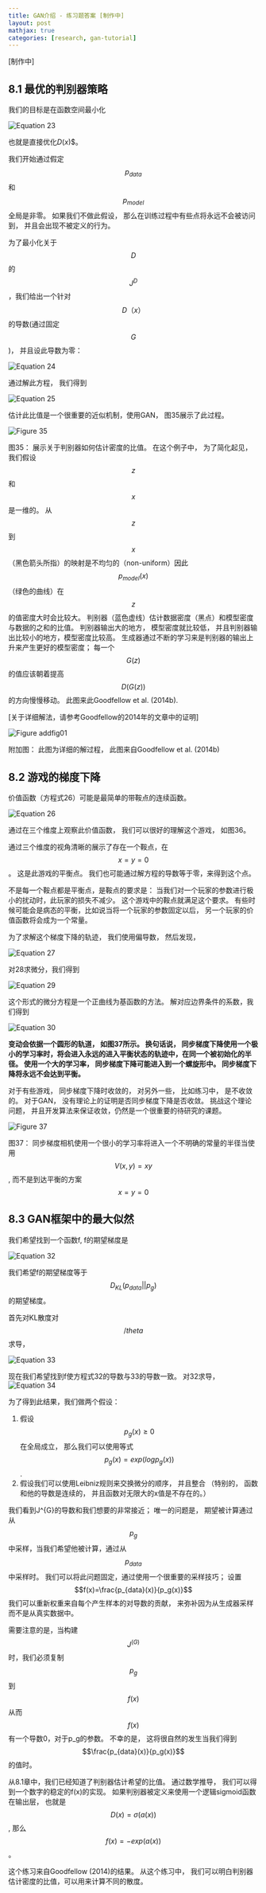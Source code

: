 ```yaml
---
title: GAN介绍 - 练习题答案 [制作中]
layout: post
mathjax: true
categories: [research, gan-tutorial]
---
```


[制作中]

## 8.1 最优的判别器策略

我们的目标是在函数空间最小化

![Equation 23](/images/201705/10/eq23.jpg)

也就是直接优化$D(x)$$。

我们开始通过假定$$p_{data}$$和$$p_{model}$$全局是非零。 如果我们不做此假设， 那么在训练过程中有些点将永远不会被访问到， 并且会出现不被定义的行为。

为了最小化关于$$D$$的$$J^{D}$$，我们给出一个针对$$D（x）$$的导数(通过固定$$G$$)， 并且设此导数为零：

![Equation 24](/images/201705/10/eq24.jpg)

通过解此方程， 我们得到

![Equation 25](/images/201705/10/eq25.jpg)

估计此比值是一个很重要的近似机制，使用GAN， 图35展示了此过程。

![Figure 35](/images/201705/10/fig35.jpg)

图35： 展示关于判别器如何估计密度的比值。 在这个例子中， 为了简化起见， 我们假设$$z$$和$$x$$是一维的。
从$$z$$到$$x$$（黑色箭头所指）的映射是不均匀的（non-uniform）因此$$p_{model}(x)$$（绿色的曲线）在$$z$$的值密度大时会比较大。
判别器（蓝色虚线）估计数据密度（黑点）和模型密度与数据的之和的比值。
判别器输出大的地方， 模型密度就比较低， 并且判别器输出比较小的地方，模型密度比较高。
生成器通过不断的学习来是判别器的输出上升来产生更好的模型密度； 每一个$$G(z)$$的值应该朝着提高$$D(G(z))$$的方向慢慢移动。
此图来此Goodfellow et al. (2014b).

[关于详细解法，请参考Goodfellow的2014年的文章中的证明]

![Figure addfig01](/images/201705/10/addfig01.jpg)

附加图： 此图为详细的解过程， 此图来自Goodfellow et al. (2014b)

## 8.2 游戏的梯度下降

价值函数（方程式26）可能是最简单的带鞍点的连续函数。

![Equation 26](/images/201705/10/eq23.jpg)

通过在三个维度上观察此价值函数， 我们可以很好的理解这个游戏， 如图36。

通过三个维度的视角清晰的展示了存在一个鞍点，在$$x=y=0$$。
这是此游戏的平衡点。 
我们也可能通过解方程的导数等于零，来得到这个点。

不是每一个鞍点都是平衡点，是鞍点的要求是： 当我们对一个玩家的参数进行极小的扰动时，此玩家的损失不减少。
这个游戏中的鞍点就满足这个要求。
有些时候可能会是病态的平衡，比如说当将一个玩家的参数固定以后， 另一个玩家的价值函数将会成为一个常量。

为了求解这个梯度下降的轨迹， 我们使用偏导数， 然后发现，

![Equation 27](/images/201705/10/eq27.jpg)

对28求微分，我们得到

![Equation 29](/images/201705/10/eq29.jpg)

这个形式的微分方程是一个正曲线为基函数的方法。 解对应边界条件的系数，我们得到

![Equation 30](/images/201705/10/eq30.jpg)

**变动会依据一个圆形的轨道， 如图37所示。 换句话说， 同步梯度下降使用一个极小的学习率时，将会进入永远的进入平衡状态的轨迹中，在同一个被初始化的半径。 使用一个大的学习率， 同步梯度下降可能进入到一个螺旋形中。 同步梯度下降将永远不会达到平衡。**

对于有些游戏， 同步梯度下降时收敛的， 对另外一些， 比如练习中， 是不收敛的。
对于GAN， 没有理论上的证明是否同步梯度下降是否收敛。
挑战这个理论问题， 并且开发算法来保证收敛，仍然是一个很重要的待研究的课题。

![Figure 37](/images/201705/10/fig37.jpg)

图37： 同步梯度相机使用一个很小的学习率将进入一个不明确的常量的半径当使用$$V(x,y)=xy$$, 而不是到达平衡的方案$$x=y=0$$

## 8.3 GAN框架中的最大似然

我们希望找到一个函数f, f的期望梯度是

![Equation 32](/images/201705/10/eq32.jpg)

我们希望f的期望梯度等于$$D_{KL}(p_{data}||p_g)$$的期望梯度。

首先对KL散度对$$/theta$$求导，

![Equation 33](/images/201705/10/eq33.jpg)

现在我们希望找到f使方程式32的导数与33的导数一致。
对32求导，
![Equation 34](/images/201705/10/eq34.jpg)

为了得到此结果，我们做两个假设：
1. 假设$$p_g(x) \geq 0$$在全局成立， 那么我们可以使用等式$$p_g(x)=exp(log p_g(x))$$.
2. 假设我们可以使用Leibniz规则来交换微分的顺序， 并且整合 （特别的， 函数和他的导数是连续的， 并且函数对无限大的x值是不存在的。）

我们看到J^{G}的导数和我们想要的非常接近； 唯一的问题是， 期望被计算通过从$$p_g$$中采样，当我们希望他被计算，通过从$$p_{data}$$中采样时。
我们可以将此问题固定，通过使用一个很重要的采样技巧； 设置 $$f(x)=\frac{p_{data}(x)}{p_g(x)}$$ 我们可以重新权重来自每个产生样本的对导数的贡献， 
来弥补因为从生成器采样而不是从真实数据中。

需要注意的是，当构建$$J^{(G)}$$时，我们必须复制$$p_g$$ 到$$f(x)$$ 从而$$f(x)$$有一个导数0，对于p_g的参数。 不幸的是， 这将很自然的发生当我们得到$$\frac{p_{data}(x)}{p_g(x)}$$的值时。

从8.1章中，我们已经知道了判别器估计希望的比值。 通过数学推导， 我们可以得到一个数字的稳定的f(x)的实现。
如果判别器被定义来使用一个逻辑sigmoid函数在输出层， 也就是 $$D(x)=\sigma(a(x))$$, 那么 $$f(x)=-exp(a(x))$$。

这个练习来自Goodfellow (2014)的结果。 从这个练习中， 我们可以明白判别器估计密度的比值，可以用来计算不同的散度。
